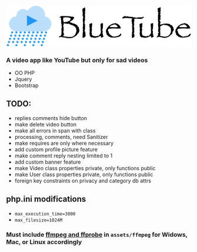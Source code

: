 ![bluetube](https://github.com/Mehrunes-Dagon/bluetube/blob/master/assets/images/logo.png "BlueTube")

### A video app like YouTube but only for sad videos

- OO PHP
- Jquery
- Bootstrap

## TODO:

- replies comments hide button
- make delete video button
- make all errors in span with class
- processing, comments, need Sanitizer
- make requires are only where necessary
- add custom profile picture feature
- make comment reply nesting limited to 1
- add custom banner feature
- make Video class properties private, only functions public
- make User class properties private, only functions public
- foreign key constraints on privacy and category db attrs

## php.ini modifications

- `max_execution_time=3000`
- `max_filesize=1024M`

### Must include [ffmpeg and ffprobe](https://www.ffmpeg.org/download.html) in `assets/ffmpeg` for Widows, Mac, or Linux accordingly

